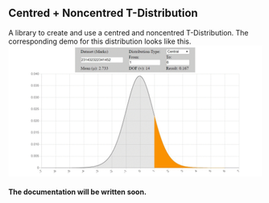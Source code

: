 ## Centred + Noncentred T-Distribution
A library to create and use a centred and noncentred T-Distribution.
The corresponding demo for this distribution looks like this.
![Binomial-Distribution](/doc/media/t_distribution.gif)
#### The documentation will be written soon.